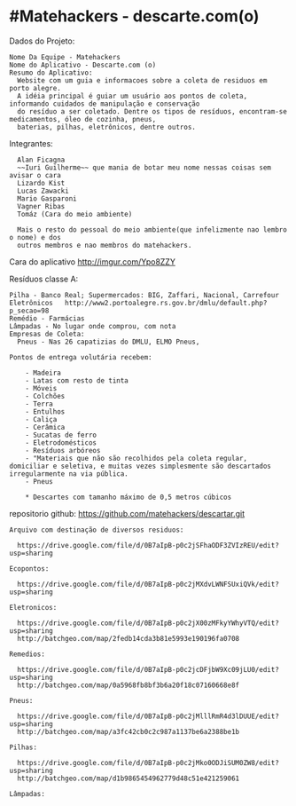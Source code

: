 #Matehackers - descarte.com(o)
=======



Dados do Projeto:

    Nome Da Equipe - Matehackers
    Nome do Aplicativo - Descarte.com (o)
    Resumo do Aplicativo:
      Website com um guia e informacoes sobre a coleta de residuos em porto alegre.
      A idéia principal é guiar um usuário aos pontos de coleta, informando cuidados de manipulação e conservação
      do resíduo a ser coletado. Dentre os tipos de resíduos, encontram-se medicamentos, óleo de cozinha, pneus,
      baterias, pilhas, eletrônicos, dentre outros.
    
Integrantes:

      Alan Ficagna
      ~~Iuri Guilherme~~ que mania de botar meu nome nessas coisas sem avisar o cara
      Lizardo Kist
      Lucas Zawacki
      Mario Gasparoni
      Vagner Ribas
      Tomáz (Cara do meio ambiente)
      
      Mais o resto do pessoal do meio ambiente(que infelizmente nao lembro o nome) e dos
      outros membros e nao membros do matehackers.


Cara do aplicativo http://imgur.com/Ypo8ZZY


Resíduos classe A:

    Pilha - Banco Real; Supermercados: BIG, Zaffari, Nacional, Carrefour
    Eletrônicos   http://www2.portoalegre.rs.gov.br/dmlu/default.php?p_secao=98
    Remédio - Farmácias
    Lâmpadas - No lugar onde comprou, com nota
    Empresas de Coleta:
      Pneus - Nas 26 capatizias do DMLU, ELMO Pneus, 

    Pontos de entrega volutária recebem:
    
        - Madeira
        - Latas com resto de tinta
        - Móveis
        - Colchões
        - Terra
        - Entulhos
        - Caliça
        - Cerâmica
        - Sucatas de ferro
        - Eletrodomésticos
        - Resíduos arbóreos
        - "Materiais que não são recolhidos pela coleta regular, domiciliar e seletiva, e muitas vezes simplesmente são descartados irregularmente na via pública.
        - Pneus
        
        * Descartes com tamanho máximo de 0,5 metros cúbicos
repositorio github: https://github.com/matehackers/descartar.git

    Arquivo com destinação de diversos residuos:
    
      https://drive.google.com/file/d/0B7aIpB-p0c2jSFhaODF3ZVIzREU/edit?usp=sharing
          
    Ecopontos:
    
      https://drive.google.com/file/d/0B7aIpB-p0c2jMXdvLWNFSUxiQVk/edit?usp=sharing

    Eletronicos:

      https://drive.google.com/file/d/0B7aIpB-p0c2jX00zMFkyYWhyVTQ/edit?usp=sharing
      http://batchgeo.com/map/2fedb14cda3b81e5993e190196fa0708

    Remedios:

      https://drive.google.com/file/d/0B7aIpB-p0c2jcDFjbW9Xc09jLU0/edit?usp=sharing
      http://batchgeo.com/map/0a5968fb8bf3b6a20f18c07160668e8f

    Pneus:

      https://drive.google.com/file/d/0B7aIpB-p0c2jMlllRmR4d3lDUUE/edit?usp=sharing
      http://batchgeo.com/map/a3fc42cb0c2c987a1137be6a2388be1b

    Pilhas:

      https://drive.google.com/file/d/0B7aIpB-p0c2jMko0ODJiSUM0ZW8/edit?usp=sharing
      http://batchgeo.com/map/d1b9865454962779d48c51e421259061

    Lâmpadas:

